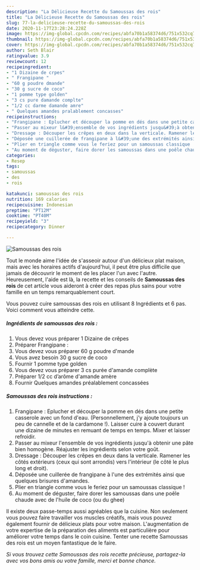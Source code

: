 ```yaml
---
description: "La Délicieuse Recette du Samoussas des rois"
title: "La Délicieuse Recette du Samoussas des rois"
slug: 77-la-delicieuse-recette-du-samoussas-des-rois
date: 2020-11-17T23:28:24.228Z
image: https://img-global.cpcdn.com/recipes/abfa70b1a58374d6/751x532cq70/samoussas-des-rois-photo-principale-de-la-recette.jpg
thumbnail: https://img-global.cpcdn.com/recipes/abfa70b1a58374d6/751x532cq70/samoussas-des-rois-photo-principale-de-la-recette.jpg
cover: https://img-global.cpcdn.com/recipes/abfa70b1a58374d6/751x532cq70/samoussas-des-rois-photo-principale-de-la-recette.jpg
author: Seth Blair
ratingvalue: 3.9
reviewcount: 12
recipeingredient:
- "1 Dizaine de crpes"
- " Frangipane "
- "60 g poudre dmande"
- "30 g sucre de coco"
- "1 pomme type golden"
- "3 cs pure damande complte"
- "1/2 cc darme damande amre"
- " Quelques amandes pralablement concasses"
recipeinstructions:
- "Frangipane : Eplucher et découper la pomme en dés dans une petite casserole avec un fond d&#39;eau. (Personnellement, j&#39;y ajoute toujours un peu de cannelle et de la cardamone !). Laisser cuire à couvert durant une dizaine de minutes en remuant de temps en temps. Mixer et laisser refroidir."
- "Passer au mixeur l&#39;ensemble de vos ingrédients jusqu&#39;à obtenir une pâte bien homogène. Réajuster les ingrédients selon votre goût."
- "Dressage : Découper les crêpes en deux dans la verticale. Ramener les côtés extérieurs (ceux qui sont arrondis) vers l&#39;intérieur (le côté le plus long et droit)."
- "Déposée une cuillerée de frangipane à l&#39;une des extrémités ainsi que quelques brisures d&#39;amandes."
- "Plier en triangle comme vous le feriez pour un samoussas classique !"
- "Au moment de déguster, faire dorer les samoussas dans une poêle chaude avec de l&#39;huile de coco (ou du ghee)"
categories:
- Resep
tags:
- samoussas
- des
- rois

katakunci: samoussas des rois 
nutrition: 169 calories
recipecuisine: Indonesian
preptime: "PT12M"
cooktime: "PT40M"
recipeyield: "3"
recipecategory: Dinner

---
```



![Samoussas des rois](https://img-global.cpcdn.com/recipes/abfa70b1a58374d6/751x532cq70/samoussas-des-rois-photo-principale-de-la-recette.jpg)

Tout le monde aime l'idée de s'asseoir autour d'un délicieux plat maison, mais avec les horaires actifs d'aujourd'hui, il peut être plus difficile que jamais de découvrir le moment de les placer l'un avec l'autre. Heureusement, l'aide est là, la recette et les conseils de <strong> Samoussas des rois </strong> de cet article vous aideront à créer des repas plus sains pour votre famille en un temps remarquablement court.

<!--inarticleads1-->

Vous pouvez cuire samoussas des rois en utilisant 8 Ingrédients et 6 pas. Voici comment vous atteindre cette.

##### Ingrédients de samoussas des rois :

1. Vous devez vous préparer 1 Dizaine de crêpes
1. Préparer  Frangipane :
1. Vous devez vous préparer 60 g poudre d&#39;mande
1. Vous avez besoin 30 g sucre de coco
1. Fournir 1 pomme type golden
1. Vous devez vous préparer 3 cs purée d&#39;amande complète
1. Préparer 1/2 cc d’arôme d&#39;amande amère
1. Fournir  Quelques amandes préalablement concassées




<!--inarticleads2-->

##### Samoussas des rois instructions :

1. Frangipane : Eplucher et découper la pomme en dés dans une petite casserole avec un fond d&#39;eau. (Personnellement, j&#39;y ajoute toujours un peu de cannelle et de la cardamone !). Laisser cuire à couvert durant une dizaine de minutes en remuant de temps en temps. Mixer et laisser refroidir.
1. Passer au mixeur l&#39;ensemble de vos ingrédients jusqu&#39;à obtenir une pâte bien homogène. Réajuster les ingrédients selon votre goût.
1. Dressage : Découper les crêpes en deux dans la verticale. Ramener les côtés extérieurs (ceux qui sont arrondis) vers l&#39;intérieur (le côté le plus long et droit).
1. Déposée une cuillerée de frangipane à l&#39;une des extrémités ainsi que quelques brisures d&#39;amandes.
1. Plier en triangle comme vous le feriez pour un samoussas classique !
1. Au moment de déguster, faire dorer les samoussas dans une poêle chaude avec de l&#39;huile de coco (ou du ghee)




<!--inarticleads1-->

<p>
Il existe deux passe-temps aussi agréables que la cuisine. Non seulement vous pouvez faire travailler vos muscles créatifs, mais vous pouvez également fournir de délicieux plats pour votre maison. L'augmentation de votre expertise de la préparation des aliments est particulière pour améliorer votre temps dans le coin cuisine. Tenter une recette Samoussas des rois est un moyen fantastique de le faire.
</p>

<p>
<i>Si vous trouvez cette Samoussas des rois recette précieuse, partagez-la avec vos bons amis ou votre famille, merci et bonne chance.</i>
</p>
